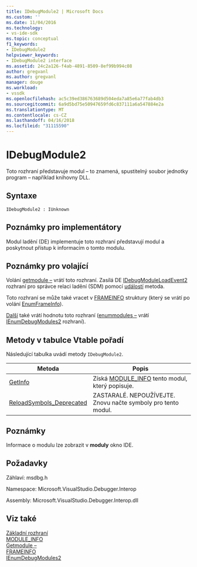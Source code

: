 ```yaml
---
title: IDebugModule2 | Microsoft Docs
ms.custom: ''
ms.date: 11/04/2016
ms.technology:
- vs-ide-sdk
ms.topic: conceptual
f1_keywords:
- IDebugModule2
helpviewer_keywords:
- IDebugModule2 interface
ms.assetid: 24c2a126-f4ab-4891-8509-8ef99b994c08
author: gregvanl
ms.author: gregvanl
manager: douge
ms.workload:
- vssdk
ms.openlocfilehash: ac5c39ed386763689d504eda7a85e6a77fab4db3
ms.sourcegitcommit: 6a9d5bd75e50947659fd6c837111a6a547884e2a
ms.translationtype: MT
ms.contentlocale: cs-CZ
ms.lasthandoff: 04/16/2018
ms.locfileid: "31115590"
---
```

# <a name="idebugmodule2"></a>IDebugModule2
Toto rozhraní představuje modul – to znamená, spustitelný soubor jednotky program – například knihovny DLL.  
  
## <a name="syntax"></a>Syntaxe  
  
```  
IDebugModule2 : IUnknown  
```  
  
## <a name="notes-for-implementers"></a>Poznámky pro implementátory  
 Modul ladění (DE) implementuje toto rozhraní představují modul a poskytnout přístup k informacím o tomto modulu.  
  
## <a name="notes-for-callers"></a>Poznámky pro volající  
 Volání [getmodule –](../../../extensibility/debugger/reference/idebugmoduleloadevent2-getmodule.md) vrátí toto rozhraní. Zasílá DE [IDebugModuleLoadEvent2](../../../extensibility/debugger/reference/idebugmoduleloadevent2.md) rozhraní pro správce relaci ladění (SDM) pomocí [událostí](../../../extensibility/debugger/reference/idebugeventcallback2-event.md) metoda.  
  
 Toto rozhraní se může také vracet v [FRAMEINFO](../../../extensibility/debugger/reference/frameinfo.md) struktury (který se vrátí po volání [EnumFrameInfo](../../../extensibility/debugger/reference/idebugthread2-enumframeinfo.md)).  
  
 [Další](../../../extensibility/debugger/reference/ienumdebugmodules2-next.md) také vrátí hodnotu toto rozhraní ([enummodules –](../../../extensibility/debugger/reference/idebugprogram2-enummodules.md) vrátí [IEnumDebugModules2](../../../extensibility/debugger/reference/ienumdebugmodules2.md) rozhraní).  
  
## <a name="methods-in-vtable-order"></a>Metody v tabulce Vtable pořadí  
 Následující tabulka uvádí metody `IDebugModule2`.  
  
|Metoda|Popis|  
|------------|-----------------|  
|[GetInfo](../../../extensibility/debugger/reference/idebugmodule2-getinfo.md)|Získá [MODULE_INFO](../../../extensibility/debugger/reference/module-info.md) tento modul, který popisuje.|  
|[ReloadSymbols_Deprecated](../../../extensibility/debugger/reference/idebugmodule2-reloadsymbols-deprecated.md)|ZASTARALÉ. NEPOUŽÍVEJTE. Znovu načte symboly pro tento modul.|  
  
## <a name="remarks"></a>Poznámky  
 Informace o modulu lze zobrazit v **moduly** okno IDE.  
  
## <a name="requirements"></a>Požadavky  
 Záhlaví: msdbg.h  
  
 Namespace: Microsoft.VisualStudio.Debugger.Interop  
  
 Assembly: Microsoft.VisualStudio.Debugger.Interop.dll  
  
## <a name="see-also"></a>Viz také  
 [Základní rozhraní](../../../extensibility/debugger/reference/core-interfaces.md)   
 [MODULE_INFO](../../../extensibility/debugger/reference/module-info.md)   
 [Getmodule –](../../../extensibility/debugger/reference/idebugmoduleloadevent2-getmodule.md)   
 [FRAMEINFO](../../../extensibility/debugger/reference/frameinfo.md)   
 [IEnumDebugModules2](../../../extensibility/debugger/reference/ienumdebugmodules2.md)